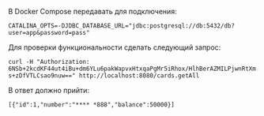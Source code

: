 В Docker Compose передавать для подключения:

`CATALINA_OPTS=-DJDBC_DATABASE_URL="jdbc:postgresql://db:5432/db?user=app&password=pass"`

Для проверки функциональности сделать следующий запрос:

`curl -H "Authorization: 6NSb+2kcdKF44ut4iBu+dm6YLu6pakWapvxHtxqaPgMr5iRhox/HlhBerAZMILPjwnRtXms+zDfVTLCsao9nuw==" http://localhost:8080/cards.getAll`

В ответ должно прийти:

`[{"id":1,"number":"**** *888","balance":50000}]`



